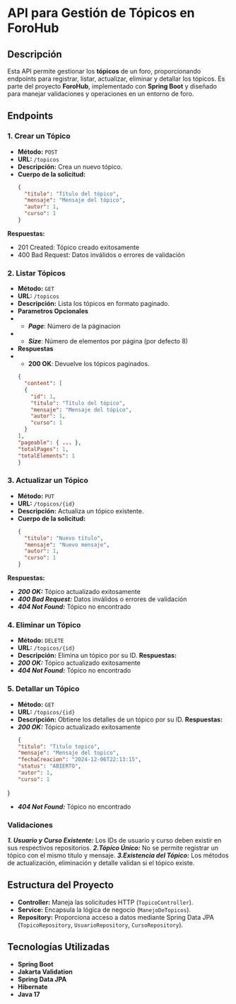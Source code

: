 # API para Gestión de Tópicos en ForoHub

## Descripción

Esta API permite gestionar los **tópicos** de un foro, proporcionando endpoints para registrar, listar, actualizar, eliminar y detallar los tópicos. Es parte del proyecto **ForoHub**, implementado con **Spring Boot** y diseñado para manejar validaciones y operaciones en un entorno de foro.

## Endpoints

### **1. Crear un Tópico**
- **Método:** `POST`
- **URL:** `/topicos`
- **Descripción:** Crea un nuevo tópico.
- **Cuerpo de la solicitud:**
  ```json
  {
    "titulo": "Título del tópico",
    "mensaje": "Mensaje del tópico",
    "autor": 1,
    "curso": 1
  }
**Respuestas:**
- 201 Created: Tópico creado exitosamente
- 400 Bad Request: Datos inválidos o errores de validación

### **2. Listar Tópicos**
- **Método:** `GET`
- **URL:** `/topicos`
- **Descripción:** Lista los tópicos en formato paginado.
- **Parametros Opcionales**
- - ***Page***: Número de la páginacion
- - ***Size***: Número de elementos por página (por defecto 8)
- **Respuestas**
- - **200 OK**: Devuelve los tópicos paginados.
  ```json
  {
    "content": [
    {
      "id": 1,
      "titulo": "Título del tópico",
      "mensaje": "Mensaje del tópico",
      "autor": 1,
      "curso": 1
    }
  ],
  "pageable": { ... },
  "totalPages": 1,
  "totalElements": 1
  }

### **3. Actualizar un Tópico**
- **Método:** `PUT`
- **URL:** `/topicos/{id}`
- **Descripción:** Actualiza un tópico existente.
- **Cuerpo de la solicitud:**
  ```json
  {
    "titulo": "Nuevo título",
    "mensaje": "Nuevo mensaje",
    "autor": 1,
    "curso": 1
  }
**Respuestas:**
- ***200 OK:*** Tópico actualizado exitosamente
- ***400 Bad Request:*** Datos inválidos o errores de validación
- ***404 Not Found:*** Tópico no encontrado

### **4. Eliminar un Tópico**
- **Método:** `DELETE`
- **URL:** `/topicos/{id}`
- **Descripción:** Elimina un tópico por su ID.
**Respuestas:**
- ***200 OK:*** Tópico actualizado exitosamente
- ***404 Not Found:*** Tópico no encontrado

### **5. Detallar un Tópico**
- **Método:** `GET`
- **URL:** `/topicos/{id}`
- **Descripción:** Obtiene los detalles de un tópico por su ID.
  **Respuestas:**
- ***200 OK:*** Tópico actualizado exitosamente
    ```json
  {
	"titulo": "Titulo topico",
	"mensaje": "Mensaje del topico",
	"fechaCreacion": "2024-12-06T22:13:15",
	"status": "ABIERTO",
	"autor": 1,
	"curso": 1
}
- ***404 Not Found:*** Tópico no encontrado

### **Validaciones**
***1. Usuario y Curso Existente:*** Los IDs de usuario y curso deben existir en sus respectivos repositorios.
***2.Tópico Único:*** No se permite registrar un tópico con el mismo título y mensaje.
***3.Existencia del Tópico:*** Los métodos de actualización, eliminación y detalle validan si el tópico existe.

## Estructura del Proyecto

- **Controller:** Maneja las solicitudes HTTP (`TopicoController`).
- **Service:** Encapsula la lógica de negocio (`ManejoDeTopicos`).
- **Repository:** Proporciona acceso a datos mediante Spring Data JPA (`TopicoRepository`, `UsuarioRepository`, `CursoRepository`).

## Tecnologías Utilizadas

- **Spring Boot**
- **Jakarta Validation**
- **Spring Data JPA**
- **Hibernate**
- **Java 17**  
